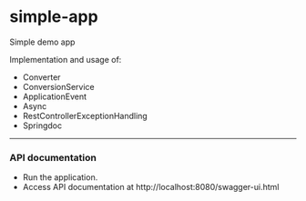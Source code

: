 # simple-app
Simple demo app

Implementation and usage of:
  - Converter
  - ConversionService
  - ApplicationEvent
  - Async
  - RestControllerExceptionHandling
  - Springdoc

***

### API documentation
- Run the application.
- Access API documentation at http://localhost:8080/swagger-ui.html
